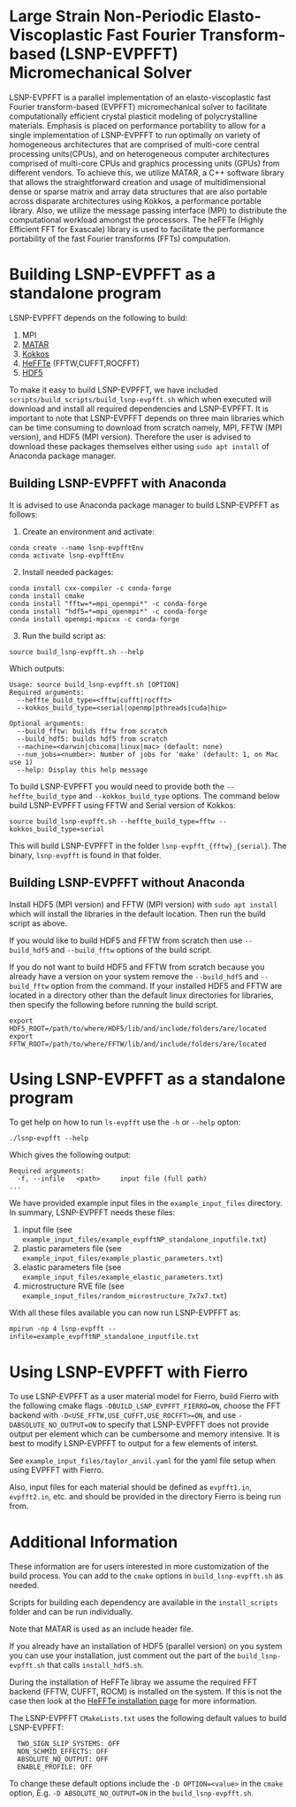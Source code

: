 # Large Strain Non-Periodic Elasto-Viscoplastic Fast Fourier Transform-based (LSNP-EVPFFT) Micromechanical Solver

LSNP-EVPFFT is a parallel implementation of an elasto-viscoplastic fast Fourier transform-based (EVPFFT) micromechanical solver to facilitate computationally efficient crystal plasticit modeling of polycrystalline materials. Emphasis is placed on performance portability to allow for a single implementation of LSNP-EVPFFT to run optimally on variety of homogeneous architectures that are comprised of multi-core central processing units(CPUs), and on heterogeneous computer architectures comprised of multi-core CPUs and graphics processing units (GPUs) from different vendors. To achieve this, we utilize MATAR, a C++ software library that allows the straightforward creation and usage of multidimensional dense or sparse matrix and array data structures that are also portable across disparate architectures using Kokkos, a performance portable library. Also, we utilize the message passing interface (MPI) to distribute the computational workload amongst the processors. The heFFTe (Highly Efficient FFT for Exascale) library is used to facilitate the performance portability of the fast Fourier transforms (FFTs) computation.

# Building LSNP-EVPFFT as a standalone program

LSNP-EVPFFT depends on the following to build:

1. MPI
2. [MATAR](https://github.com/lanl/MATAR)
3. [Kokkos](https://github.com/kokkos/kokkos)
4. [HeFFTe](https://github.com/icl-utk-edu/heffte) (FFTW,CUFFT,ROCFFT)
5. [HDF5](https://www.hdfgroup.org/solutions/hdf5/)

To make it easy to build LSNP-EVPFFT, we have included `scripts/build_scripts/build_lsnp-evpfft.sh` which when executed will download and install all required dependencies and LSNP-EVPFFT. It is important to note that LSNP-EVPFFT depends on three main libraries which can be time consuming to download from scratch namely, MPI, FFTW (MPI version), and HDF5 (MPI version). Therefore the user is advised to download these packages themselves either using `sudo apt install` of Anaconda package manager.

## Building LSNP-EVPFFT with Anaconda
It is advised to use Anaconda package manager to build LSNP-EVPFFT as follows:

1. Create an environment and activate:
```
conda create --name lsnp-evpfftEnv
conda activate lsnp-evpfftEnv
```

2. Install needed packages:
```
conda install cxx-compiler -c conda-forge
conda install cmake
conda install "fftw=*=mpi_openmpi*" -c conda-forge
conda install "hdf5=*=mpi_openmpi*" -c conda-forge
conda install openmpi-mpicxx -c conda-forge 
```

3. Run the build script as:
```
source build_lsnp-evpfft.sh --help
```

Which outputs:

```
Usage: source build_lsnp-evpfft.sh [OPTION]
Required arguments:
  --heffte_build_type=<fftw|cufft|rocfft>
  --kokkos_build_type=<serial|openmp|pthreads|cuda|hip>

Optional arguments:
  --build_fftw: builds fftw from scratch
  --build_hdf5: builds hdf5 from scratch
  --machine=<darwin|chicoma|linux|mac> (default: none)
  --num_jobs=<number>: Number of jobs for 'make' (default: 1, on Mac use 1)
  --help: Display this help message
```

To build LSNP-EVPFFT you would need to provide both the `--heffte_build_type` and `--kokkos_build_type` options. The command below build LSNP-EVPFFT using FFTW and Serial version of Kokkos:

```
source build_lsnp-evpfft.sh --heffte_build_type=fftw --kokkos_build_type=serial
```

This will build LSNP-EVPFFT in the folder `lsnp-evpfft_{fftw}_{serial}`. The binary, `lsnp-evpfft` is found in that folder.

## Building LSNP-EVPFFT without Anaconda
Install HDF5 (MPI version) and FFTW (MPI version) with `sudo apt install` which will install the libraries in the default location. Then run the build script as above.

If you would like to build HDF5 and FFTW from scratch then use `--build_hdf5` and `--build_fftw` options of the build script.

If you do not want to build HDF5 and FFTW from scratch because you already have a version on your system remove the `--build_hdf5` and `--build_fftw` option from the command. If your installed HDF5 and FFTW are located in a directory other than the default linux directories for libraries, then specify the following before running the build script.

```
export HDF5_ROOT=/path/to/where/HDF5/lib/and/include/folders/are/located
export FFTW_ROOT=/path/to/where/FFTW/lib/and/include/folders/are/located
```

# Using LSNP-EVPFFT as a standalone program

To get help on how to run `ls-evpfft` use the `-h` or `--help` opton:

```
./lsnp-evpfft --help
```

Which gives the following output:

```
Required arguments:
  -f, --infile   <path>     input file (full path)
...
```

We have provided example input files in the `example_input_files` directory. In summary, LSNP-EVPFFT needs these files:

1. input file (see `example_input_files/example_evpfftNP_standalone_inputfile.txt`)
2. plastic parameters file (see `example_input_files/example_plastic_parameters.txt`)
3. elastic parameters file (see `example_input_files/example_elastic_parameters.txt`)
4. microstructure RVE file (see `example_input_files/random_microstructure_7x7x7.txt`)

With all these files available you can now run LSNP-EVPFFT as:

```
mpirun -np 4 lsnp-evpfft --infile=example_evpfftNP_standalone_inputfile.txt
```

# Using LSNP-EVPFFT with Fierro

To use LSNP-EVPFFT as a user material model for Fierro, build Fierro with the following cmake flags `-DBUILD_LSNP_EVPFFT_FIERRO=ON`, choose the FFT backend with `-D<USE_FFTW,USE_CUFFT,USE_ROCFFT>=ON`, and use `-DABSOLUTE_NO_OUTPUT=ON` to specify that LSNP-EVPFFT does not provide output per element which can be cumbersome and memory intensive. It is best to modify LSNP-EVPFFT to output for a few elements of interst.

See `example_input_files/taylor_anvil.yaml` for the yaml file setup when using EVPFFT with Fierro.

Also, input files for each material should be defined as `evpfft1.in`, `evpfft2.in`, etc. and should be provided in the directory Fierro is being run from.

# Additional Information

These information are for users interested in more customization of the build process. You can add to the `cmake` options in `build_lsnp-evpfft.sh` as needed.

Scripts for building each dependency are available in the `install_scripts` folder and can be run individually.

Note that MATAR is used as an include header file.

If you already have an installation of HDF5 (parallel version) on you system you can use your installation, just comment out the part of the `build_lsnp-evpfft.sh` that calls `install_hdf5.sh`.

During the installation of HeFFTe libray we assume the required FFT backend (FFTW, CUFFT, ROCM) is installed on the system. If this is not the case then look at the [HeFFTe installation page](https://github.com/icl-utk-edu/heffte) for more information.

The LSNP-EVPFFT `CMakeLists.txt` uses the following default values to build LSNP-EVPFFT:

```
  TWO_SIGN_SLIP_SYSTEMS: OFF
  NON_SCHMID_EFFECTS: OFF
  ABSOLUTE_NO_OUTPUT: OFF
  ENABLE_PROFILE: OFF
```

To change these default options include the `-D OPTION=<value>` in the `cmake` option, E.g. `-D ABSOLUTE_NO_OUTPUT=ON` in the `build_lsnp-evpfft.sh`.

